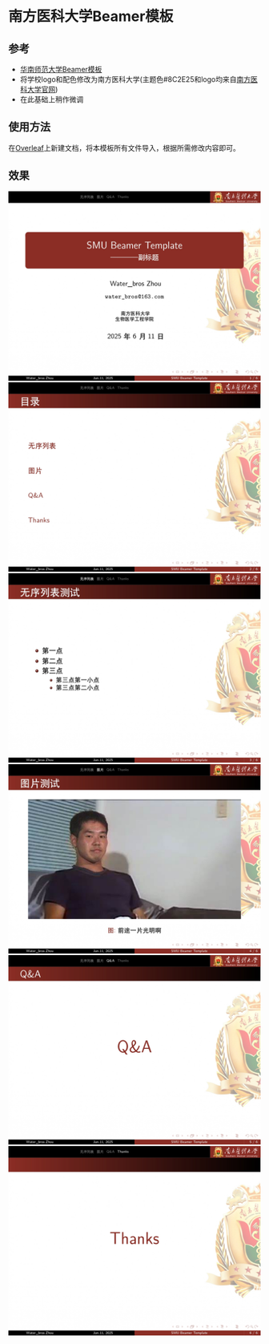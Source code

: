 # 南方医科大学Beamer模板

## 参考
- [华南师范大学Beamer模板](https://github.com/Elitedj/SCNU_BeamerTemplate)
- 将学校logo和配色修改为南方医科大学(主题色#8C2E25和logo均来自[南方医科大学官网](https://www.smu.edu.cn/))
- 在此基础上稍作微调

## 使用方法
在[Overleaf](https://www.overleaf.com/)上新建文档，将本模板所有文件导入，根据所需修改内容即可。

## 效果
![](./figures/SMU_BeamerTemplate_page-0001.jpg)
![](./figures/SMU_BeamerTemplate_page-0002.jpg)
![](./figures/SMU_BeamerTemplate_page-0003.jpg)
![](./figures/SMU_BeamerTemplate_page-0004.jpg)
![](./figures/SMU_BeamerTemplate_page-0005.jpg)
![](./figures/SMU_BeamerTemplate_page-0006.jpg)

